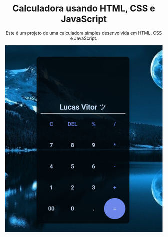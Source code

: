 <div align="center">
  
# Calculadora usando HTML, CSS e JavaScript

Este é um projeto de uma calculadora simples desenvolvida em HTML, CSS e JavaScript.

![Calculadora](/Img/calculadora.png)

</div>
